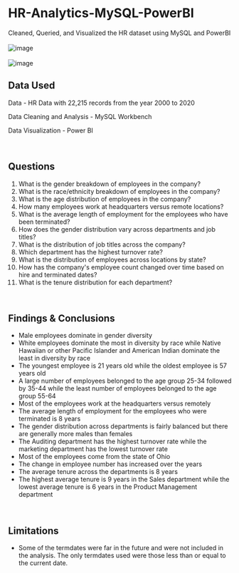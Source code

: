 # HR-Analytics-MySQL-PowerBI
Cleaned, Queried, and Visualized the HR dataset using MySQL and PowerBI<br><br>
![image](https://github.com/Vanmeeg22/HR-Analytics-MySQL-PowerBI/assets/71753122/ffe4a202-b26e-41e4-815b-e5e0ffb50148)
<br><br>
![image](https://github.com/Vanmeeg22/HR-Analytics-MySQL-PowerBI/assets/71753122/107591c6-2f6d-4897-b7e1-56549a5feb8c)
<br>
<h2>Data Used</h2>
<p>Data - HR Data with 22,215 records from the year 2000 to 2020</p>
<p>Data Cleaning and Analysis - MySQL Workbench</p>
<p>Data Visualization - Power BI</p>
<br>
<h2>Questions</h2>
<ol>
  <li>What is the gender breakdown of employees in the company?</li>
  <li>What is the race/ethnicity breakdown of employees in the company?</li>
  <li>What is the age distribution of employees in the company?</li>
  <li>How many employees work at headquarters versus remote locations?</li>
  <li>What is the average length of employment for the employees who have been terminated?</li>
  <li>How does the gender distribution vary across departments and job titles?</li>
  <li>What is the distribution of job titles across the company?</li>
  <li>Which department has the highest turnover rate?</li>
  <li>What is the distribution of employees across locations by state?</li>
  <li>How has the company's employee count changed over time based on hire and terminated dates?</li>
  <li>What is the tenure distribution for each department?</li>
</ol>
<br>
<h2>Findings & Conclusions</h2>
<ul>
  <li>Male employees dominate in gender diversity</li>
  <li>White employees dominate the most in diversity by race while Native Hawaiian or other Pacific Islander and American Indian dominate the least in diversity by race</li>
  <li>The youngest employee is 21 years old while the oldest employee is 57 years old</li>
  <li>A large number of employees belonged to the age group 25-34 followed by 35-44 while the least number of employees belonged to the age group 55-64</li>
  <li>Most of the employees work at the headquarters versus remotely</li>
  <li>The average length of employment for the employees who were terminated is 8 years</li>
  <li>The gender distribution across departments is fairly balanced but there are generally more males than females</li>
  <li>The Auditing department has the highest turnover rate while the marketing department has the lowest turnover rate</li>
  <li>Most of the employees come from the state of Ohio</li>
  <li>The change in employee number has increased over the years</li>
  <li>The average tenure across the departments is 8 years</li>
  <li>The highest average tenure is 9 years in the Sales department while the lowest average tenure is 6 years in the Product Management department</li>
</ul>
<br>
<h2>Limitations</h2>
<ul>
  <li>Some of the termdates were far in the future and were not included in the analysis. The only termdates used were those less than or equal to the current date.</li>
</ul>

